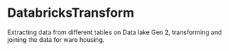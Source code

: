 # DatabricksTransform
Extracting data from different tables on Data lake Gen 2, transforming and joining the data for ware housing.
